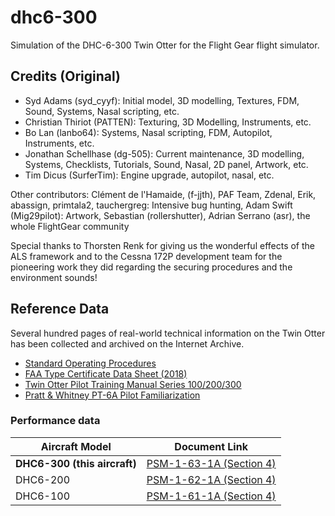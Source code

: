 # dhc6-300

Simulation of the DHC-6-300 Twin Otter for the Flight Gear flight simulator.

## Credits (Original)
* Syd Adams (syd_cyyf):             Initial model, 3D modelling, Textures, FDM, Sound, Systems,
                                    Nasal scripting, etc.
* Christian Thiriot (PATTEN):       Texturing, 3D Modelling, Instruments, etc.
* Bo Lan (lanbo64):                 Systems, Nasal scripting, FDM, Autopilot, Instruments, etc.
* Jonathan Schellhase (dg-505):     Current maintenance, 3D modelling, Systems, Checklists, Tutorials,
                                    Sound, Nasal, 2D panel, Artwork, etc.
* Tim Dicus (SurferTim):            Engine upgrade, autopilot, nasal, etc.

Other contributors:
Clément de l'Hamaide, (f-jjth), PAF Team, Zdenal, Erik, abassign, primtala2,
tauchergreg: Intensive bug hunting, Adam Swift (Mig29pilot): Artwork,
Sebastian (rollershutter), Adrian Serrano (asr), the whole FlightGear community

Special thanks to Thorsten Renk for giving us the wonderful effects of
the ALS framework and to the Cessna 172P development team for the
pioneering work they did regarding the securing procedures and the
environment sounds!

## Reference Data
Several hundred pages of real-world technical information on the Twin Otter has been collected and archived on the Internet Archive.

- [Standard Operating Procedures](https://web.archive.org/web/20170224162942/https://www.blm.gov/style/medialib/blm/nifc/av.Par.70826.File.tmp/SOPA_otter.pdf)
- [FAA Type Certificate Data Sheet (2018)](https://ia804507.us.archive.org/4/items/a-9-ea-rev-21/A9EA_Rev_21.pdf)
- [Twin Otter Pilot Training Manual Series 100/200/300](https://ia803205.us.archive.org/28/items/dhc-6-ptm/DHC-6%20Pilot%20Training%20Materials/DHC-6%20PTM.pdf)
- [Pratt & Whitney PT-6A Pilot Familiarization](https://web.archive.org/web/20200719205147/https://rwrpilottraining.com/uploads/3/0/3/7/3037605/pt6_pilot_familiarization.pdf)

### Performance data

| Aircraft Model | Document Link            |
|----------------|--------------------------|
| **DHC6-300 (this aircraft)**   | [PSM-1-63-1A (Section 4)](https://web.archive.org/web/20170324171425/http://www.caamsllc.com/Performance%20Data/DHC-6-300.pdf)    |
| DHC6-200       | [PSM-1-62-1A (Section 4)](https://web.archive.org/web/20170324040942/http://www.caamsllc.com:80/Performance%20Data/DHC-6-200.pdf) |
| DHC6-100       | [PSM-1-61-1A (Section 4)](https://web.archive.org/web/20170324100753/http://www.caamsllc.com:80/Performance%20Data/DHC-6-100.pdf) |
